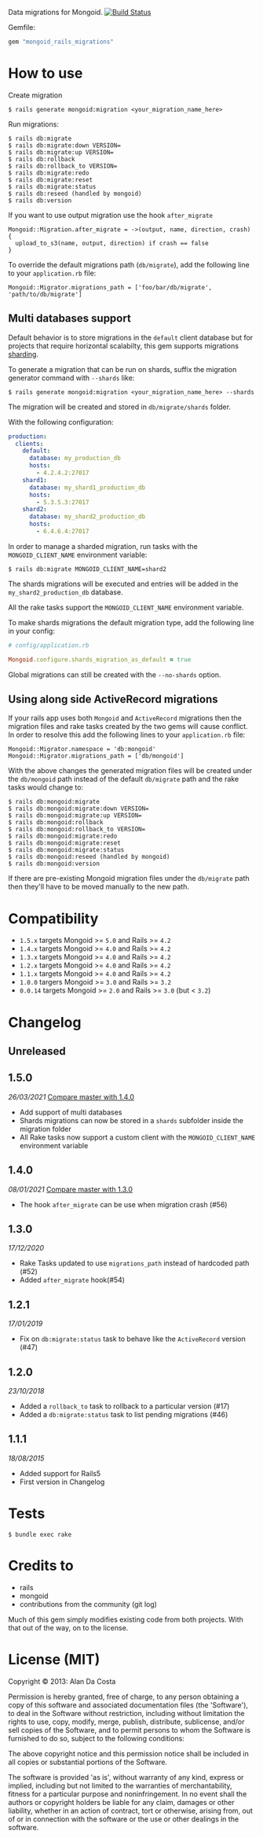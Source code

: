 Data migrations for Mongoid. [![Build Status](https://travis-ci.org/adacosta/mongoid_rails_migrations.svg?branch=master)](https://travis-ci.org/adacosta/mongoid_rails_migrations)

Gemfile:
```ruby
gem "mongoid_rails_migrations"
```

# How to use

Create migration
```
$ rails generate mongoid:migration <your_migration_name_here>
```

Run migrations:
```
$ rails db:migrate
$ rails db:migrate:down VERSION=
$ rails db:migrate:up VERSION=
$ rails db:rollback
$ rails db:rollback_to VERSION=
$ rails db:migrate:redo
$ rails db:migrate:reset
$ rails db:migrate:status
$ rails db:reseed (handled by mongoid)
$ rails db:version
```

If you want to use output migration use the hook `after_migrate`
```
Mongoid::Migration.after_migrate = ->(output, name, direction, crash) {
  upload_to_s3(name, output, direction) if crash == false
}
```

To override the default migrations path (`db/migrate`), add the following line to your `application.rb` file:
```
Mongoid::Migrator.migrations_path = ['foo/bar/db/migrate', 'path/to/db/migrate']
```

## Multi databases support

Default behavior is to store migrations in the `default` client database but for projects that require horizontal scalabilty, this gem supports migrations [sharding](https://en.wikipedia.org/wiki/Shard_\(database_architecture\)).

To generate a migration that can be run on shards, suffix the migration generator command with `--shards` like:

```
$ rails generate mongoid:migration <your_migration_name_here> --shards
```

The migration will be created and stored in `db/migrate/shards` folder.

With the following configuration:

```yaml
production:
  clients:
    default:
      database: my_production_db
      hosts:
        - 4.2.4.2:27017
    shard1:
      database: my_shard1_production_db
      hosts:
        - 5.3.5.3:27017
    shard2:
      database: my_shard2_production_db
      hosts:
        - 6.4.6.4:27017
```

In order to manage a sharded migration, run tasks with the `MONGOID_CLIENT_NAME` environment variable:

```
$ rails db:migrate MONGOID_CLIENT_NAME=shard2
```

The shards migrations will be executed and entries will be added in the `my_shard2_production_db` database.

All the rake tasks support the `MONGOID_CLIENT_NAME` environment variable.

To make shards migrations the default migration type, add the following line in your config:

```ruby
# config/application.rb

Mongoid.configure.shards_migration_as_default = true
```

Global migrations can still be created with the `--no-shards` option.

## Using along side ActiveRecord migrations

If your rails app uses both `Mongoid` and `ActiveRecord` migrations then the migration files and rake tasks created by the two gems will cause conflict.
In order to resolve this add the following lines to your `application.rb` file:
```
Mongoid::Migrator.namespace = 'db:mongoid'
Mongoid::Migrator.migrations_path = ['db/mongoid']
```
With the above changes the generated migration files will be created under the `db/mongoid` path instead of the default `db/migrate` path and the rake tasks would change to:
```
$ rails db:mongoid:migrate
$ rails db:mongoid:migrate:down VERSION=
$ rails db:mongoid:migrate:up VERSION=
$ rails db:mongoid:rollback
$ rails db:mongoid:rollback_to VERSION=
$ rails db:mongoid:migrate:redo
$ rails db:mongoid:migrate:reset
$ rails db:mongoid:migrate:status
$ rails db:mongoid:reseed (handled by mongoid)
$ rails db:mongoid:version
```
If there are pre-existing Mongoid migration files under the `db/migrate` path then they'll have to be moved manually to the new path.

# Compatibility

* `1.5.x` targets Mongoid >= `5.0` and Rails >= `4.2`
* `1.4.x` targets Mongoid >= `4.0` and Rails >= `4.2`
* `1.3.x` targets Mongoid >= `4.0` and Rails >= `4.2`
* `1.2.x` targets Mongoid >= `4.0` and Rails >= `4.2`
* `1.1.x` targets Mongoid >= `4.0` and Rails >= `4.2`
* `1.0.0` targers Mongoid >= `3.0` and Rails >= `3.2`
* `0.0.14` targets Mongoid >= `2.0` and Rails >= `3.0` (but < `3.2`)

# Changelog

## Unreleased

## 1.5.0
_26/03/2021_
[Compare master with 1.4.0](https://github.com/adacosta/mongoid_rails_migrations/compare/v1.4.0...master)
* Add support of multi databases
* Shards migrations can now be stored in a `shards` subfolder inside the migration folder
* All Rake tasks now support a custom client with the `MONGOID_CLIENT_NAME` environment variable

## 1.4.0
_08/01/2021_
[Compare master with 1.3.0](https://github.com/adacosta/mongoid_rails_migrations/compare/v1.3.0...master)
* The hook `after_migrate` can be use when migration crash (#56)

## 1.3.0
_17/12/2020_
* Rake Tasks updated to use `migrations_path` instead of hardcoded path (#52)
* Added `after_migrate` hook(#54)

## 1.2.1
_17/01/2019_
* Fix on `db:migrate:status` task to behave like the `ActiveRecord` version (#47)

## 1.2.0
_23/10/2018_
* Added a `rollback_to` task to rollback to a particular version (#17)
* Added a `db:migrate:status` task to list pending migrations (#46)

## 1.1.1
_18/08/2015_
* Added support for Rails5
* First version in Changelog

# Tests

```
$ bundle exec rake
```

# Credits to

* rails
* mongoid
* contributions from the community (git log)

Much of this gem simply modifies existing code from both projects.
With that out of the way, on to the license.

# License (MIT)

Copyright © 2013: Alan Da Costa

Permission is hereby granted, free of charge, to any person obtaining a copy of this software and associated documentation files (the 'Software'),
to deal in the Software without restriction, including without limitation the rights to use, copy, modify, merge, publish,
distribute, sublicense, and/or sell copies of the Software, and to permit persons to whom the Software is furnished to do so, subject to
the following conditions:

The above copyright notice and this permission notice shall be included in all copies or substantial portions of the Software.

The software is provided 'as is', without warranty of any kind, express or implied, including but not limited to the warranties of
merchantability, fitness for a particular purpose and noninfringement. In no event shall the authors or copyright holders be liable for any
claim, damages or other liability, whether in an action of contract, tort or otherwise, arising from, out of or in connection with the
software or the use or other dealings in the software.
